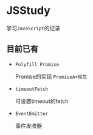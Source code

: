 # JSStudy
学习`JavaScript`的记录

## 目前已有

- `Polyfill Promise`
  
  Promise的实现 `PromiseA+规范`

- `timeoutFetch`
  
  可设置timeout的fetch
  
- `EventEmitter`
  
  事件发收器
